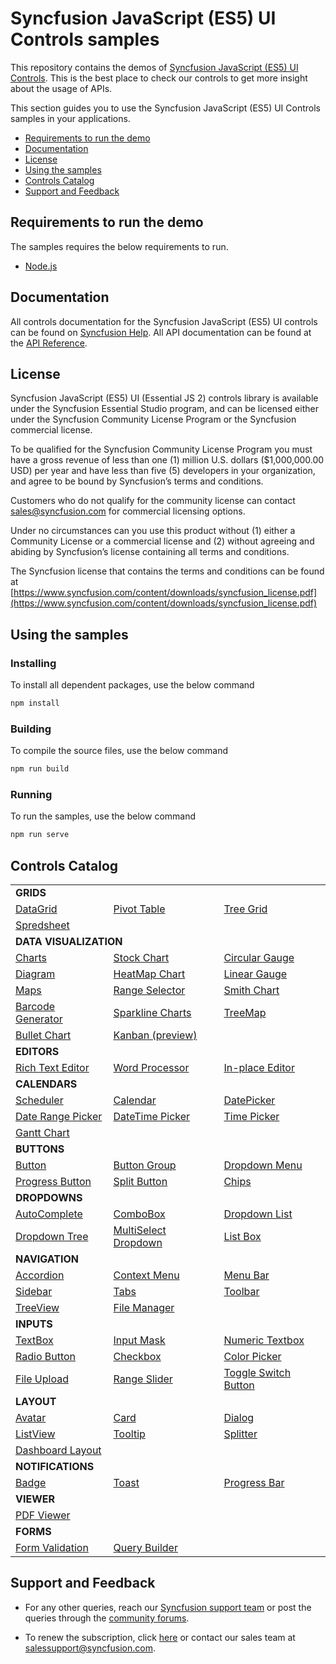 # Syncfusion JavaScript (ES5) UI Controls samples

This repository contains the demos of [Syncfusion JavaScript (ES5) UI Controls](https://www.syncfusion.com/javascript-ui-controls?utm_medium=listing&utm_source=github&utm_campaign=ej2-javascript-es5-samples). This is the best place to check our controls to get more insight about the usage of APIs.

This section guides you to use the Syncfusion JavaScript (ES5) UI Controls samples in your applications.

* [Requirements to run the demo](#requirements-to-run-the-demo)
* [Documentation](#documentation)
* [License](#license)
* [Using the samples](#using-the-samples)
* [Controls Catalog](#controls-catalog)
* [Support and Feedback](#support-and-feedback)

## Requirements to run the demo

The samples requires the below requirements to run.

* [Node.js](https://nodejs.org/en/)

## Documentation

All controls documentation for the Syncfusion JavaScript (ES5) UI controls can be found on [Syncfusion Help](https://ej2.syncfusion.com/javascript/documentation/?utm_source=github&utm_medium=listing&utm_campaign=ej2-javascript-es5-samples). All API documentation can be found at the [API Reference](https://ej2.syncfusion.com/javascript/documentation/api?utm_source=github&utm_medium=listing&utm_campaign=ej2-javascript-es5-samples).

## License

Syncfusion JavaScript (ES5) UI (Essential JS 2) controls library is available under the Syncfusion Essential Studio program,  and can be licensed either under the Syncfusion Community License Program or the Syncfusion commercial license.

To be qualified for the Syncfusion Community License Program you must have a gross revenue of less than one (1) million U.S. dollars ($1,000,000.00 USD) per year and have less than five (5) developers in your organization, and agree to be bound by Syncfusion’s terms and conditions.

Customers who do not qualify for the community license can contact sales@syncfusion.com for commercial licensing options.

Under no circumstances can you use this product without (1) either a Community License or a commercial license and (2) without agreeing and abiding by Syncfusion’s license containing all terms and conditions.

The Syncfusion license that contains the terms and conditions can be found at
[https://www.syncfusion.com/content/downloads/syncfusion_license.pdf](https://www.syncfusion.com/content/downloads/syncfusion_license.pdf)

## Using the samples

### Installing

To install all dependent packages, use the below command

```bash
npm install
```

### Building

To compile the source files, use the below command

```bash
npm run build
```

### Running

To run the samples, use the below command

```bash
npm run serve
```

## Controls Catalog

<table>
    <tr>
        <td colspan="3" rowspan="1">
            <b>GRIDS<b>
        </td>
    </tr>
    <tr>
        <td>
            <a href="src/grid">DataGrid</a>
        </td>
        <td>
            <a href="src/pivot-view">Pivot Table</a>
        </td>
        <td>
            <a href="src/tree-grid">Tree Grid</a>
        </td>
    </tr>
    <tr>
        <td>
            <a href="src/spreadsheet">Spredsheet</a>
        </td>
        <td></td>
        <td></td>
    </tr>
    <tr>
        <td colspan="3" rowspan="1">
            <b>DATA VISUALIZATION<b>
        </td>
    </tr>
    <tr>
        <td>
            <a href="src/chart">Charts</a>
        </td>
        <td>
            <a href="src/stock-chart">Stock Chart</a>
        </td>
        <td>
            <a href="src/circular-gauge">Circular Gauge</a>
        </td>
    </tr>
    <tr>
        <td>
            <a href="src/diagram">Diagram</a>
        </td>
        <td>
            <a href="src/heatmap-chart">HeatMap Chart</a>
        </td>
         <td>
            <a href="src/linear-gauge">Linear Gauge</a>
        </td>
    </tr>
    <tr>
        <td>
            <a href="src/maps">Maps</a>
        </td>
       <td>
            <a href="src/range-navigator">Range Selector</a>
        </td>
        <td>
            <a href="src/smith-chart">Smith Chart</a>
        </td>
    </tr>
    <tr>
        <td>
            <a href="src/barcode">Barcode Generator</a>
        </td>
        <td>
            <a href="src/sparkline">Sparkline Charts</a>
        </td>
        <td>
            <a href="src/treemap">TreeMap</a>
        </td>
    </tr>
    <tr>
        <td>
            <a href="src/bullet-chart">Bullet Chart</a>
        </td>
        <td>
            <a href="src/kanban">Kanban (preview)</a>
        </td>
        <td></td>
    </tr>
    <tr>
        <td colspan="3" rowspan="1">
            <b>EDITORS<b>
        </td>
    </tr>
    <tr>
        <td>
            <a href="src/rte">Rich Text Editor</a>
        </td>
        <td>
            <a href="src/document-editor">Word Processor</a>
        </td>
        <td>
            <a href="src/inplace-editor">In-place Editor</a>
        </td>
    </tr>
    <tr>
        <td colspan="3" rowspan="1">
            <b>CALENDARS<b>
        </td>
    </tr>
    <tr>
        <td>
            <a href="src/schedule">Scheduler</a>
        </td>
        <td>
            <a href="src/calendar">Calendar</a>
        </td>
        <td>
            <a href="src/datepicker">DatePicker</a>
        </td>
    </tr>
    <tr>
        <td>
            <a href="src/daterangepicker">Date Range Picker</a>
        </td>
        <td>
            <a href="src/datetimepicker">DateTime Picker</a>
        </td>
        <td>
            <a href="src/timepicker">Time Picker</a>
        </td>
    </tr>
    <tr>
        <td>
            <a href="src/gantt">Gantt Chart</a>
        </td>
        <td></td>
        <td></td>
    </tr>
    <tr>
        <td colspan="3" rowspan="1">
            <b>BUTTONS<b>
        </td>
    </tr>
    <tr>
        <td>
            <a href="src/button">Button</a>
        </td>
        <td>
            <a href="src/button/button-group.js">Button Group</a>
        </td>
        <td>
            <a href="src/button/dropdown-button.js">Dropdown Menu</a>
        </td>
    </tr>
    <tr>
        <td>
            <a href="src/button/progress-button.js">Progress Button</a>
        </td>
        <td>
            <a href="src/button/split-button.js">Split Button</a>
        </td>
        <td>
             <a href="src/button/chips">Chips</a>
        </td>
    </tr>
    <tr>
        <td colspan="3" rowspan="1">
            <b>DROPDOWNS<b>
        </td>
    </tr>
    <tr>
        <td>
            <a href="src/auto-complete">AutoComplete</a>
        </td>
        <td>
            <a href="src/combo-box">ComboBox</a>
        </td>
        <td>
            <a href="src/drop-down-list">Dropdown List</a>
        </td>
    </tr>
    <tr>
        <td>
            <a href="src/drop-down-tree">Dropdown Tree</a>
        </td>
        <td>
            <a href="src/multi-select">MultiSelect Dropdown</a>
        </td>
        <td>
            <a href="src/list-box">List Box</a>
        </td>
    </tr>
    <tr>
        <td colspan="3" rowspan="1">
            <b>NAVIGATION<b>
        </td>
    </tr>
    <tr>
        <td>
            <a href="src/accordion">Accordion</a>
        </td>
        <td>
            <a href="src/context-menu">Context Menu</a>
        </td>
        <td>
            <a href="src/menu">Menu Bar</a>
        </td>
    </tr>
    <tr>
        <td>
            <a href="src/sidebar">Sidebar</a>
        </td>
        <td>
            <a href="src/tab">Tabs</a>
        </td>
        <td>
            <a href="src/toolbar">Toolbar</a>
        </td>
    </tr>
    <tr>
        <td>
            <a href="src/treeview">TreeView</a>
        </td>
        <td>
            <a href="src/file-manager">File Manager</a>
        </td>
        <td></td>
    </tr>
    <tr>
        <td colspan="3" rowspan="1">
            <b>INPUTS<b>
        </td>
    </tr>
    <tr>
        <td>
            <a href="src/textboxes">TextBox</a>
        </td>
        <td>
            <a href="src/maskedtextbox">Input Mask</a>
        </td>
         <td>
            <a href="src/numerictextbox">Numeric Textbox</a>
        </td>
    </tr>
    <tr>
        <td>
            <a href="src/button/radio-button.js">Radio Button</a>
        </td>
        <td>
            <a href="src/button/check-box.js">Checkbox</a>
        </td>
        <td>
            <a href="src/color-picker">Color Picker</a>
        </td>
    </tr>
    <tr>
        <td>
            <a href="src/uploader">File Upload</a>
        </td>
        <td>
            <a href="src/slider">Range Slider</a>
        </td>
        <td>
            <a href="src/button/switch.js">Toggle Switch Button</a>
        </td>
    </tr>
    <tr>
        <td colspan="3" rowspan="1">
            <b>LAYOUT<b>
        </td>
    </tr>
    <tr>
        <td>
            <a href="src/avatar">Avatar</a>
        </td>
        <td>
            <a href="src/card">Card</a>
        </td>
        <td>
            <a href="src/dialog">Dialog</a>
        </td>
    </tr>
    <tr>
        <td>
            <a href="src/listview">ListView</a>
        </td>
        <td>
            <a href="src/tooltip">Tooltip</a>
        </td>
        <td>
            <a href="src/splitter">Splitter</a>           
        </td>
    </tr>
    <tr>
        <td>
            <a href="src/dashboard-layout">Dashboard Layout</a>
        </td>
        <td></td>
        <td></td>
    </tr>
    <tr>
        <td colspan="3" rowspan="1">
            <b>NOTIFICATIONS<b>
        </td>
    </tr>
    <tr>
        <td>
            <a href="src/badge">Badge</a>
        </td>
        <td>
            <a href="src/toast">Toast</a>
        </td>
        <td>
            <a href="src/progress-bar">Progress Bar</a>
        </td>
    </tr>
    <tr>
        <td colspan="3" rowspan="1">
            <b>VIEWER<b>
        </td>
    </tr>
    <tr>
        <td>
            <a href="src/pdfviewer">PDF Viewer</a>
        </td>
        <td></td>
        <td></td>
    </tr>
    <tr>
        <td colspan="3" rowspan="1">
            <b>FORMS<b>
        </td>
    </tr>
    <tr>
        <td>
            <a href="src/form-validator">Form Validation</a>
        </td>
        <td>
            <a href="src/query-builder">Query Builder</a>
        </td>
        <td></td>
    </tr>
</table>

## Support and Feedback

* For any other queries, reach our [Syncfusion support team](https://www.syncfusion.com/support/directtrac/incidents/newincident?utm_source=github&utm_medium=listing&utm_campaign=ej2-javascript-es5-samples) or post the queries through the [community forums](https://www.syncfusion.com/forums?utm_source=github&utm_medium=listing&utm_campaign=ej2-javascript-es5-samples).

* To renew the subscription, click [here](https://www.syncfusion.com/sales/products?utm_source=github&utm_medium=listing&utm_campaign=ej2-javascript-es5-samples) or contact our sales team at <salessupport@syncfusion.com>.
